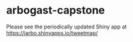 # arbogast-capstone

Please see the periodically updated Shiny app at <a>https://jarbo.shinyapps.io/tweetmap/</a>
